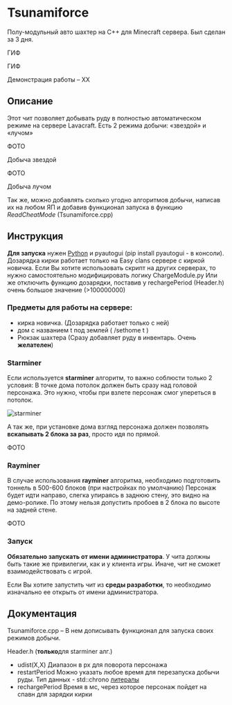 # Tsunamiforce
Полу-модульный авто шахтер на C++ для Minecraft сервера. Был сделан за 3 дня.

ГИФ

ГИФ

Демонстрация работы – ХХ

## Описание
Этот чит позволяет добывать руду в полностью автоматическом режиме на сервере Lavacraft. Есть 2 режима добычи: «звездой» и «лучом»

ФОТО

Добыча звездой

ФОТО

Добыча лучом

Так же, можно добавлять сколько угодно алгоритмов добычи, написав их на любом ЯП и добавив функционал запуска в функцию *ReadCheatMode* (Tsunamiforce.cpp)

## Инструкция
**Для запуска** нужен [Python](https://www.python.org/downloads/) и pyautogui (pip install pyautogui - в консоли). Дозарядка кирки работает только на Easy clans сервере с киркой новичка. Если Вы хотите использовать скрипт на других серверах, то нужно самостоятельно модифицировать логику ChargeModule.py Или же отключить функцию дозарядки, поставив у rechargePeriod (Header.h) очень большое значение (>100000000)

### Предметы для работы на сервере: 
- кирка новичка. (Дозарядка работает только с ней)
- дом с названием t под землей ( /sethome t ) 
- Рюкзак шахтера (Сразу добавляет руду в инвентарь. Очень **желателен**)

### Starminer
Если используется **starminer** алгоритм, то важно соблюсти только 2 условия: В точке дома потолок должен быть сразу над головой персонажа. Это нужно, чтобы при взлете персонаж смог упереться в потолок.

![starminer](https://github.com/KachesovVadim/Tsunamiforce/assets/142095950/782360d3-fcc8-44ab-8873-0157aefb522d)

А так же, при установке дома взгляд персонажа должен позволять **вскапывать 2 блока за раз**, просто идя по прямой.

ФОТО

### Rayminer 
В случае использования **rayminer** алгоритма, необходимо подготовить тоннель в 500-600 блоков (при настройках по умолчанию) Персонаж будет идти направо, слегка упираясь в заднюю стену, это видно на демо-ролике. По этому нельзя допустить пробоев в 2 блока по высоте на задней стене.

ФОТО

### Запуск
**Обязательно запускать от имени администратора**. У чита должны быть такие же привилегии, как и у клиента игры. Иначе, чит не сможет взаимодействовать с игрой.

Если Вы хотите запустить чит из **среды разработки**, то необходимо изначально ее открыть от имени администратора.

## Документация 
Tsunamiforce.cpp – В нем дописывать функционал для запуска своих режимов добычи.

Header.h (**только**для starminer алг.)
- udist(X,X) Диапазон в px для поворота персонажа 
- restartPeriod Можно указать любое время для перезапуска добычи руды. Тип данных - std::chrono [литералы](https://en.cppreference.com/w/cpp/symbol_index/chrono_literals)
- rechargePeriod Время в мс, через которое персонаж пойдет на спавн для зарядки кирки


